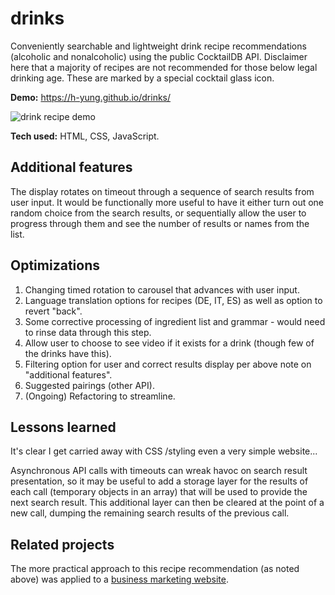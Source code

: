 # drinks
Conveniently searchable and lightweight drink recipe recommendations (alcoholic and nonalcoholic) using the public CocktailDB API. Disclaimer here that a majority of recipes are not recommended for those below legal drinking age. These are marked by a special cocktail glass icon. 


**Demo:** https://h-yung.github.io/drinks/

![drink recipe demo](https://i.postimg.cc/J08VwzK2/drinks-demo.jpg)

**Tech used:** HTML, CSS, JavaScript.

## Additional features
The display rotates on timeout through a sequence of search results from user input. 
It would be functionally more useful to have it either turn out one random choice from the search results, or sequentially allow the user to progress through them and see the number of results or names from the list.

## Optimizations
1. Changing timed rotation to carousel that advances with user input.
2. Language translation options for recipes (DE, IT, ES) as well as option to revert "back".
3. Some corrective processing of ingredient list and grammar - would need to rinse data through this step.
4. Allow user to choose to see video if it exists for a drink (though few of the drinks have this).
5. Filtering option for user and correct results display per above note on "additional features".
6. Suggested pairings (other API).
7. (Ongoing) Refactoring to streamline.

## Lessons learned
It's clear I get carried away with CSS /styling even a very simple website...

Asynchronous API calls with timeouts can wreak havoc on search result presentation, so it may be useful to add a storage layer for the results of each call (temporary objects in an array) that will be used to provide the next search result. This additional layer can then be cleared at the point of a new call, dumping the remaining search results of the previous call.

## Related projects
The more practical approach to this recipe recommendation (as noted above) was applied to a [business marketing website](unplanned-diversion-59th-st.netlify.app/).
